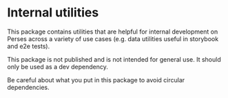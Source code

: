 # Internal utilities

This package contains utilities that are helpful for internal development on Perses across a variety of use cases (e.g. data utilities useful in storybook and e2e tests).

This package is not published and is not intended for general use. It should only be used as a dev dependency.

Be careful about what you put in this package to avoid circular dependencies.
